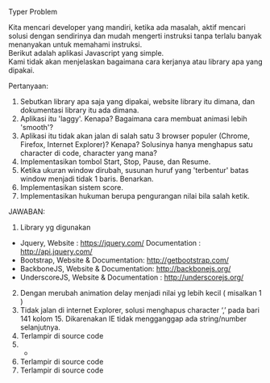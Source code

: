 Typer Problem   

Kita mencari developer yang mandiri, ketika ada masalah, aktif mencari solusi dengan sendirinya dan mudah mengerti instruksi tanpa terlalu banyak menanyakan untuk memahami instruksi.     
Berikut adalah aplikasi Javascript yang simple.    
Kami tidak akan menjelaskan bagaimana cara kerjanya atau library apa yang dipakai.   

Pertanyaan:   
1. Sebutkan library apa saja yang dipakai, website library itu dimana, dan dokumentasi library itu ada dimana.    
2. Aplikasi itu 'laggy'. Kenapa? Bagaimana cara membuat animasi lebih 'smooth'?    
3. Aplikasi itu tidak akan jalan di salah satu 3 browser populer (Chrome, Firefox, Internet Explorer)? Kenapa? Solusinya hanya menghapus satu character di code, character yang mana?    
4. Implementasikan tombol Start, Stop, Pause, dan Resume.   
5. Ketika ukuran window dirubah, susunan huruf yang 'terbentur' batas window menjadi tidak 1 baris. Benarkan.    
6. Implementasikan sistem score.   
7. Implementasikan hukuman berupa pengurangan nilai bila salah ketik.


JAWABAN:

1.  Library yg digunakan
 *  Jquery,
Website : https://jquery.com/
Documentation : http://api.jquery.com/
 *  Bootstrap,
Website & Documentation: http://getbootstrap.com/
 *  BackboneJS,
Website & Documentation: http://backbonejs.org/
 *  UnderscoreJS,
Website & Documentation : http://underscorejs.org/

2.  Dengan merubah animation delay menjadi nilai yg lebih kecil ( misalkan 1 )
3.  Tidak jalan di internet Explorer, solusi menghapus character ‘,’ pada bari 141 kolom 15. Dikarenakan IE tidak mengganggap ada string/number selanjutnya.
4.  Terlampir di source code
5.  -
6.  Terlampir di source code
7.  Terlampir di source code
